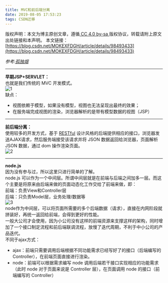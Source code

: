 ```yaml
---
title: MVC和前后端分离
date: 2019-08-05 17:53:23
tags: CSDN迁移
---
```

 [ ](http://creativecommons.org/licenses/by-sa/4.0/) 版权声明：本文为博主原创文章，遵循[ CC 4.0 by-sa ](http://creativecommons.org/licenses/by-sa/4.0/)版权协议，转载请附上原文出处链接和本声明。  本文链接：[https://blog.csdn.net/MOKEXFDGH/article/details/98493433](https://blog.csdn.net/MOKEXFDGH/article/details/98493433)   
    
  _参考:[孤独烟](https://www.cnblogs.com/rjzheng/p/9185502.html)_

 
--------
 **早期JSP+SERVLET：**  
 也就是我们传统的 MVC 开发模式。  
 ![1](https://img-blog.csdnimg.cn/20190805155605964.png?x-oss-process=image/watermark,type_ZmFuZ3poZW5naGVpdGk,shadow_10,text_aHR0cHM6Ly9ibG9nLmNzZG4ubmV0L01PS0VYRkRHSA==,size_16,color_FFFFFF,t_70)  
 缺点：

  
  * 视图依赖于模型，如果没有模型，视图也无法呈现出最终的效果； 
  * 在服务端完成视图的渲染，浏览器解析的是带有模型数据的视图（JSP）  
--------
 **前后端分离：**  
 使用较多的开发方式，基于 [RESTful](https://blog.csdn.net/MOKEXFDGH/article/details/87378554#RESTful_1165) 设计风格的后端提供相应的接口，浏览器发送AJAX请求，然后服务端接受该请求并将 JSON 数据返回给浏览器，页面解析 JSON 数据，通过 dom 操作渲染页面。  
 ![2](https://img-blog.csdnimg.cn/20190805160643838.png?x-oss-process=image/watermark,type_ZmFuZ3poZW5naGVpdGk,shadow_10,text_aHR0cHM6Ly9ibG9nLmNzZG4ubmV0L01PS0VYRkRHSA==,size_16,color_FFFFFF,t_70)

 
--------
 **node.js**  
 因为没有参与过，所以这里只进行简单的了解。  
 node.js 可以作为一个中间层。所谓中间层就是在前端与后端之间加多一层。而这个主要是将原来由后端来做的页面动态化工作交给了前端来做，即：  
 前端：负责View和Controller层  
 后端：只负责Model层，业务处理/数据等  
 ![3](https://img-blog.csdnimg.cn/20190805162054788.png?x-oss-process=image/watermark,type_ZmFuZ3poZW5naGVpdGk,shadow_10,text_aHR0cHM6Ly9ibG9nLmNzZG4ubmV0L01PS0VYRkRHSA==,size_16,color_FFFFFF,t_70)  
 node作为中间层，可以将页面所需要的多个后端数据（请求），直接在内网阶段就拼装好，再统一返回给前端，会得到更好的性能。  
 一般大公司才会使用，因为小公司没有这样的前端资源来支撑这样的架构，同时增加了一个接口制定流程和前后端联调流程，放慢了迭代周期，不利于中小公司的产品迭代。  
 不同于ajax方式：

  
  * ajax：前端只需要调用后端根据不同功能需求已经写好了的接口（后端编写的 Controller），在前端页面直接进行渲染。 
  * node：前端可以根据需求编写 node 调用后端若干接口实现相应的功能需求（此时 node 对于页面来说是 Controller 层），在页面调用 node 的接口（前端编写的 Controller）    
  